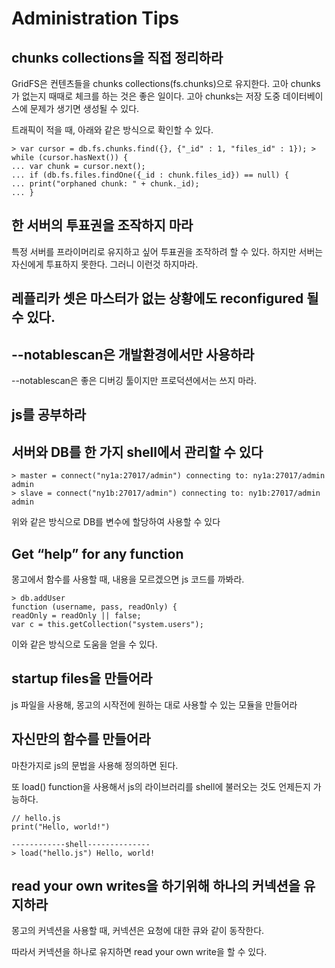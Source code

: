 Administration Tips
=

chunks collections을 직접 정리하라
-
GridFS은 컨텐츠들을 chunks collections(fs.chunks)으로 유지한다.
고아 chunks가 없는지 때때로 체크를 하는 것은 좋은 일이다.
고아 chunks는 저장 도중 데이터베이스에 문제가 생기면 생성될 수 있다.

트래픽이 적을 때, 아래와 같은 방식으로 확인할 수 있다.
```
> var cursor = db.fs.chunks.find({}, {"_id" : 1, "files_id" : 1}); > while (cursor.hasNext()) {
... var chunk = cursor.next();
... if (db.fs.files.findOne({_id : chunk.files_id}) == null) {
... print("orphaned chunk: " + chunk._id); 
... }
```

한 서버의 투표권을 조작하지 마라
-
특정 서버를 프라이머리로 유지하고 싶어 투표권을 조작하려 할 수 있다. 하지만 서버는 자신에게 투표하지 못한다. 그러니 이런것 하지마라.

레플리카 셋은 마스터가 없는 상황에도 reconfigured 될 수 있다.
-

--notablescan은 개발환경에서만 사용하라
-
--notablescan은 좋은 디버깅 툴이지만 프로덕션에서는 쓰지 마라.

js를 공부하라
-

서버와 DB를 한 가지 shell에서 관리할 수 있다
-
```
> master = connect("ny1a:27017/admin") connecting to: ny1a:27017/admin
admin
> slave = connect("ny1b:27017/admin") connecting to: ny1b:27017/admin
admin
```
위와 같은 방식으로 DB를 변수에 할당하여 사용할 수 있다

Get “help” for any function
-
몽고에서 함수를 사용할 때, 내용을 모르겠으면 js 코드를 까봐라.
```
> db.addUser
function (username, pass, readOnly) {
readOnly = readOnly || false;
var c = this.getCollection("system.users");
```
이와 같은 방식으로 도움을 얻을 수 있다.

startup files을 만들어라
-
js 파일을 사용해, 몽고의 시작전에 원하는 대로 사용할 수 있는 모듈을 만들어라

자신만의 함수를 만들어라
-
마찬가지로 js의 문법을 사용해 정의하면 된다.

또 load() function을 사용해서 js의 라이브러리를 shell에 불러오는 것도 언제든지 가능하다.

```
// hello.js
print("Hello, world!")

------------shell--------------
> load("hello.js") Hello, world!
```

read your own writes을 하기위해 하나의 커넥션을 유지하라
-
몽고의 커넥션을 사용할 때, 커넥션은 요청에 대한 큐와 같이 동작한다.

따라서 커넥션을 하나로 유지하면 read your own write을 할 수 있다.


